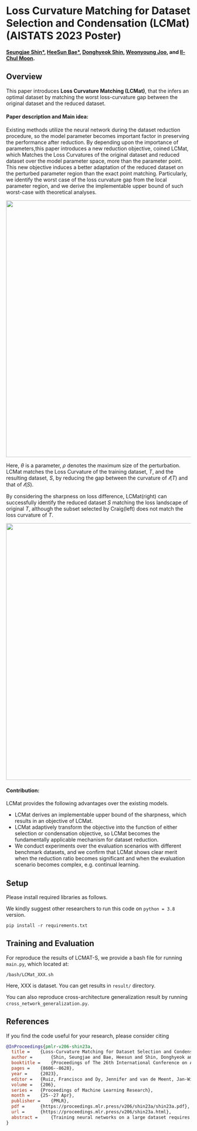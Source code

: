 # Loss Curvature Matching for Dataset Selection and Condensation (LCMat) (AISTATS 2023 Poster)
**[Seungjae Shin*](https://sites.google.com/view/seungjae-shin),
[HeeSun Bae*](https://sites.google.com/view/baeheesun),
[Donghyeok Shin](https://aailab.kaist.ac.kr/xe2/members_phdstudent/20976),
[Weonyoung Joo](https://scholar.google.co.kr/citations?user=r2eJgW4AAAAJ&hl=ko&oi=ao),
and [Il-Chul Moon](https://aailab.kaist.ac.kr/xe2/members_professor/6749).**

## Overview

This paper introduces **Loss Curvature Matching (LCMat)**, that the infers an optimal dataset by matching the worst loss-curvature gap between the original dataset and the reduced dataset.

#### Paper description and Main idea:

Existing methods utilize the neural network during the dataset reduction procedure, so the model parameter becomes important factor in preserving the performance after reduction. By depending upon the importance of parameters,this paper introduces a new reduction objective, coined LCMat, which Matches the Loss Curvatures of the original dataset and reduced dataset over the model parameter space, more than the parameter point. This new objective induces a better adaptation of the reduced dataset on the perturbed parameter region than the exact point matching. Particularly, we identify the worst case of the loss curvature gap from the local parameter region, and we derive the implementable upper bound of such worst-case with theoretical analyses. 

<p align="center">
  <img 
    width="700"
    src="https://user-images.githubusercontent.com/105624747/219567990-beb0cbb7-0ebb-44bd-957f-7182a79af8ab.png"
  >
</p>

Here, $\theta$ is a parameter, $\rho$ denotes the maximum size of the perturbation. LCMat matches the Loss Curvature of the training dataset, $T$, and the resulting dataset, $S$, by reducing the gap between the curvature of $\mathcal{l}(T)$ and that of $\mathcal{l}(S)$.

By considering the sharpness on loss difference, LCMat(right) can successfully identify the reduced dataset $S$ matching the loss landscape of original $T$, although the subset selected by Craig(left) does not match the loss curvature of $T$.

<p align="center">
  <img 
    width="700"
    src="https://user-images.githubusercontent.com/105624747/219572052-fded6505-861d-4db6-bf4e-f9cde1c5a71b.png"
  >
</p>

#### Contribution:
LCMat provides the following advantages over the existing models.
* LCMat derives an implementable upper bound of the sharpness, which results in an objective of LCMat.
* LCMat adaptively transform the objective into the function of either selection or condensation objective, so LCMat becomes the fundamentally applicable mechanism for dataset reduction.
* We conduct experiments over the evaluation scenarios with different benchmark datasets, and we confirm that LCMat shows clear merit when the reduction ratio becomes significant and when the evaluation scenario becomes complex, e.g. continual learning.

## Setup
Please install required libraries as follows.

We kindly suggest other researchers to run this code on `python = 3.8` version.
```
pip install -r requirements.txt
```

## Training and Evaluation
For reproduce the results of LCMAT-S, we provide a bash file for running `main.py`, which located at: 
```
/bash/LCMat_XXX.sh
```
Here, XXX is dataset. You can get results in `result/` directory.

You can also reproduce cross-architecture generalization result by running `cross_network_generalization.py`.

## References
If you find the code useful for your research, please consider citing
```bib 
@InProceedings{pmlr-v206-shin23a,
  title = 	 {Loss-Curvature Matching for Dataset Selection and Condensation},
  author =       {Shin, Seungjae and Bae, Heesun and Shin, Donghyeok and Joo, Weonyoung and Moon, Il-Chul},
  booktitle = 	 {Proceedings of The 26th International Conference on Artificial Intelligence and Statistics},
  pages = 	 {8606--8628},
  year = 	 {2023},
  editor = 	 {Ruiz, Francisco and Dy, Jennifer and van de Meent, Jan-Willem},
  volume = 	 {206},
  series = 	 {Proceedings of Machine Learning Research},
  month = 	 {25--27 Apr},
  publisher =    {PMLR},
  pdf = 	 {https://proceedings.mlr.press/v206/shin23a/shin23a.pdf},
  url = 	 {https://proceedings.mlr.press/v206/shin23a.html},
  abstract = 	 {Training neural networks on a large dataset requires substantial computational costs. Dataset reduction selects or synthesizes data instances based on the large dataset, while minimizing the degradation in generalization performance from the full dataset. Existing methods utilize the neural network during the dataset reduction procedure, so the model parameter becomes important factor in preserving the performance after reduction. By depending upon the importance of parameters, this paper introduces a new reduction objective, coined LCMat, which Matches the Loss Curvatures of the original dataset and reduced dataset over the model parameter space, more than the parameter point. This new objective induces a better adaptation of the reduced dataset on the perturbed parameter region than the exact point matching. Particularly, we identify the worst case of the loss curvature gap from the local parameter region, and we derive the implementable upper bound of such worst-case with theoretical analyses. Our experiments on both coreset selection and condensation benchmarks illustrate that LCMat shows better generalization performances than existing baselines.}
}
 ```
